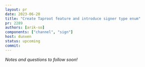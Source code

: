 ```yaml
---
layout: pr
date: 2023-06-20
title: "Create Taproot feature and introduce signer type enum"
pr: 2289
authors: [arik-so]
components: ["channel", "sign"]
host: dunxen
status: upcoming
commit:
---
```


_Notes and questions to follow soon!_

<!-- TODO: Before meeting, add notes and questions
## Notes

## Questions
1. Did you review the PR? [Concept ACK, approach ACK, tested ACK, or NACK](https://github.com/lightningdevkit/rust-lightning/blob/master/CONTRIBUTING.md#peer-review)?
-->
